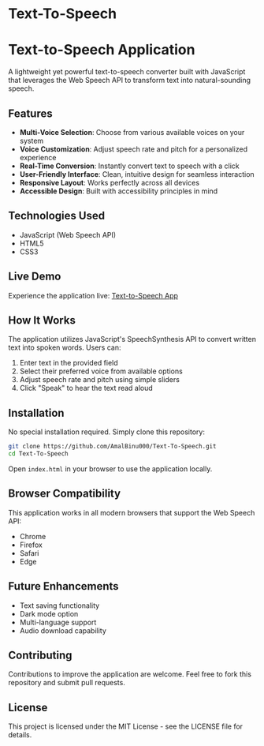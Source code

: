 # Text-To-Speech
# Text-to-Speech Application

A lightweight yet powerful text-to-speech converter built with JavaScript that leverages the Web Speech API to transform text into natural-sounding speech.



## Features

- **Multi-Voice Selection**: Choose from various available voices on your system
- **Voice Customization**: Adjust speech rate and pitch for a personalized experience
- **Real-Time Conversion**: Instantly convert text to speech with a click
- **User-Friendly Interface**: Clean, intuitive design for seamless interaction
- **Responsive Layout**: Works perfectly across all devices
- **Accessible Design**: Built with accessibility principles in mind

## Technologies Used

- JavaScript (Web Speech API)
- HTML5
- CSS3

## Live Demo

Experience the application live: [Text-to-Speech App](https://elaborate-syrniki-b90267.netlify.app/)

## How It Works

The application utilizes JavaScript's SpeechSynthesis API to convert written text into spoken words. Users can:

1. Enter text in the provided field
2. Select their preferred voice from available options
3. Adjust speech rate and pitch using simple sliders
4. Click "Speak" to hear the text read aloud

## Installation

No special installation required. Simply clone this repository:

```bash
git clone https://github.com/AmalBinu000/Text-To-Speech.git
cd Text-To-Speech
```

Open `index.html` in your browser to use the application locally.

## Browser Compatibility

This application works in all modern browsers that support the Web Speech API:
- Chrome
- Firefox
- Safari
- Edge

## Future Enhancements

- Text saving functionality
- Dark mode option
- Multi-language support
- Audio download capability

## Contributing

Contributions to improve the application are welcome. Feel free to fork this repository and submit pull requests.

## License

This project is licensed under the MIT License - see the LICENSE file for details.
